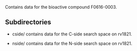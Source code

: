 Contains data for the bioactive compound F0616-0003.

## Subdirectories

- cside/ contains data for the C-side search space on rv1821.

- nside/ contains data for the N-side search space on rv1821.

